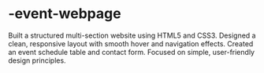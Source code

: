 # -event-webpage
Built a structured multi-section website using HTML5 and CSS3.  Designed a clean, responsive layout with smooth hover and navigation effects.  Created an event schedule table and contact form.  Focused on simple, user-friendly design principles.
